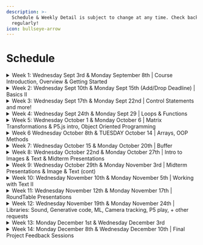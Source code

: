 ```yaml
---
description: >-
  Schedule & Weekly Detail is subject to change at any time. Check back
  regularly!
icon: bullseye-arrow
---
```


# Schedule

<details>

<summary>Week 1: Wednesday Sept 3rd &#x26; Monday September 8th | Course Introduction, Overview &#x26; Getting Started</summary>

In class:

* Introductions
* Overall Structure: IDE, Static Mode
* 2D Primitives
* Order of Operation

Do for Next Week:

* read Rushkoff’s Program or Be Programmed - Introduction (on Slack)
* read/review: Learning Processing Ch 1-2
* Watch/ Reference [Shiffman's Learning Processing 1-4 (including sub-videos, ie, 4.4, 4.6, etc)](https://www.youtube.com/user/shiffman/playlists?view=50\&sort=dd\&shelf_id=2)
* Watch/Reference: 1.1 [Drawing with Pixels](https://youtu.be/a562vsSI2Po)
* Watch/Reference: 1.3 [Basics of Drawing](https://youtu.be/D1ELEeIs0j8%3C)
* Watch/Reference: 2.1 [How to use Processing](https://youtu.be/5N31KNgOO0g)
* Watch/Reference: 2.2 [RGB Color](https://youtu.be/n2oHuKG_BQc)
* Watch/Reference: [Interaction (Playlist)](https://www.youtube.com/playlist?list=PLRqwX-V7Uu6by61pbhdvyEpIeymlmnXzD)

- [download Slack](https://slack.com/)
- [J](https://creativecodin-pwh8405.slack.com/ssb/redirect)[oin the Slack workspace for this course](https://join.slack.com/t/creativecodin-z8r4683/shared_invite/zt-3ckzqdpuu-NL26mURwwHOi~KQnCARa6Q). Make sure your workspace name is the name to address you by
- Join our workspace on[ openProcessing via this invitation link. ](https://openprocessing.org/join/C57504)This is critical as this is where you will be submitting your homework.
- Fill out the [Google Survey](https://forms.gle/oicbSx344wLSj5Ld6), if you have not
- Get a [Github](https://github.com/) account
- Direct Message me on Slack, your Github handle (ie, GitHub name; NOT account login).
- Install [Processing](https://processing.org/download/). Explore the examples!



</details>

<details>

<summary>Week 2: Wednesday Sept 10th &#x26;  Monday Sept 15th (Add/Drop Deadline) | Basics II</summary>

In Class:

* Order of Operation
* Comments & Print/Console.log
* Color, opacity, gradients
* Curves & Complex/Custom Shapes
* Turning in Assignments on OpenProcessing
* Variables (intro)
* Interaction (intro)

Do for Next Week:

* Read/Review: Learning Processing Chapter 3-5
* Read/Review: Generative Design - P.0, P.1.2.3 - P.2.1.3
* Watch/Reference: Shiffman's [3.1 Flow (setup & draw) ](https://youtu.be/o8dffrZ86gs)
* Watch/Reference: Shiffman's [3.2 Built-in Variables (mouseX, mouseY) ](https://youtu.be/ibW4oA7-n8I)
* Watch/Reference: Shiffman's [3.3 Events (mousePressed, keyPressed) ](https://youtu.be/UvSjtiW-RH8)
* Watch/Reference: Shiffman's [4: Variables (playlist) ](https://www.youtube.com/playlist?list=PLRqwX-V7Uu6aFNOgoIMSbSYOkKNTo89uf)
* Watch/Reference: Shiffman's [4.1 Variables ](https://youtu.be/B-ycSR3ntik)
* Watch/Reference: Shiffman's [4.2 Incrementing a variable](https://youtu.be/rZ36BzXFT6Q)&#x20;
* Watch/Reference: Shiffman's [4.4 Using Println() ](https://youtu.be/G9uDQBoHp08)
* Watch/Reference: Shiffman's

- If you missed Last week, review week 1's assignments
- Continue to work on[ Sketch 1](../assignments/sketch-1.md)



</details>

<details>

<summary>Week 3: Wednesday Sept 17th &#x26; Monday Sept 22nd | Control Statements and more!</summary>

In Class:

* logical operators
* Code Blocks
* Variable scope
* debugging
* motion
* random
* state machines
* **IN CLASS CHALLENGE**

Do For Next Week:

* Read the letters from the Last Cohort found in the Slack #Resources Channel. Write a brief reflection and send it to me via a Slack DM.
* Read/Watch/Review Shiffman's Learning Processing 5-6 (including sub-videos):
* Watch/Review Shiffman's 5: [Conditionals Playlist](https://youtube.com/playlist?list=PLRqwX-V7Uu6YqykuLs00261JCqnL_NNZ_)
* Watch/Review Shiffman's 6: [Loops Playlist](https://youtube.com/playlist?list=PLRqwX-V7Uu6bm-3M4Wntd4yYZGKwiKfrQ)
* Watch/Review Shiffman's [4.3 Using random() ](https://youtu.be/50Rzvxvi8D0)
* Find out When your [Show & Tell Presentation](../assignments/show-and-tell.md) is, and make a note to prepare for it.

- Work on [Sketch 2](../assignments/sketch-2-4.md)



</details>

<details>

<summary>Week 4: Wednesday Sept 24th &#x26; Monday Sept 29 | Loops &#x26; Functions</summary>

In Class:

* Loops
* Functions
* Passing Parameters to functions
* Manipulation of for-loops
* P5.js Intro & Setup

Do For Next Week:

* READ - [Getting Started with P5.js](https://p5js.org/get-started/)
* READ - [Processing Transition Tutorial](https://github.com/processing/p5.js/wiki/Processing-transition)
* Read/Review- Learning Processing Ch 7-9
* Watch/Review Shiffman's [7: Intro to Functions & Objects (playlist)](https://www.youtube.com/playlist?list=PLRqwX-V7Uu6ajGB2OI3hl5DZsD1Fw1WzR)
* Watch/Review Shiffman's [Loops videos 1-](https://www.youtube.com/playlist?list=PLRqwX-V7Uu6bm-3M4Wntd4yYZGKwiKfrQ)[6](https://www.youtube.com/playlist?list=PLRqwX-V7Uu6bm-3M4Wntd4yYZGKwiKfrQ)

- Continue to work on [Sketch 2](../assignments/sketch-2-4.md)
- Read the letters from the Last Cohort (If you did not last week) & Write a brief reflection and send it to me via a Slack DM.



</details>

<details>

<summary>Week 5: Wednesday October 1 &#x26; Monday October 6 | Matrix Transformations &#x26; P5.js intro, Object Oriented Programming</summary>

In Class:

* Matrix Transformations
* p5.js intro
* OOP Intro
* Midterm Project Announced
* Sketch 3

Do for next week:

* read/review: Learning Processing Chapter 8, 10-11
* watch/review Shiffman's [Javascript Objects](https://www.youtube.com/watch?v=-e5h4IGKZRY\&ab_channel=TheCodingTrain),[ Map](https://www.youtube.com/watch?v=nicMAoW6u1g\&list=PLRqwX-V7Uu6Zy51Q-x9tMWIv9cueOFTFA\&index=12\&t=16s\&ab_channel=TheCodingTrain), [Random](https://www.youtube.com/watch?v=POn4cZ0jL-o\&list=PLRqwX-V7Uu6Zy51Q-x9tMWIv9cueOFTFA\&index=11\&ab_channel=TheCodingTrain) (each one is a different link; 3 links)
* watch/review Shiffman's [Object Oriented I](https://www.youtube.com/user/shiffman/playlists?view=50\&sort=dd\&shelf_id=2)[ntro](https://www.youtube.com/watch?v=xG2Vbnv0wvg\&ab_channel=TheCodingTrain), [Classes](https://www.youtube.com/watch?v=T-HGdc8L-7w\&ab_channel=TheCodingTrain), [Constructor Arguments](https://www.youtube.com/watch?v=rHiSsgFRgx4\&ab_channel=TheCodingTrain), [Adding Files](https://www.youtube.com/watch?v=5nf41qLeagU\&ab_channel=TheCodingTrain) (each is a different link; 4 links)

[  Work on Sketch 3](../assignments/sketch-3.md)

&#x20; Brain storm an adjective for your [Midterm project](../assignments/midterm-project.md). Come to the class with it. If you want to get working on it, sketch it out visually.



</details>

<details>

<summary>Week 6 Wednesday October 8th &#x26; TUESDAY October 14 | Arrays, OOP Methods</summary>

In Class:

* OOP (continued)
* Time Control Strategies
* In Class Challenge

Do For Next Week:

* read/review [Processing to P5 Tutorial](https://github.com/processing/p5.js/wiki/Processing-transition)

- Brainstorm and Pseudo Code [Midterm](../assignments/midterm-project.md)
- Work on [Sketch 3](../assignments/sketch-3.md)

</details>

<details>

<summary>Week 7: Wednesday October 15 &#x26; Monday October  20th | Buffer</summary>

In Class:&#x20;

* TBA
* Review State machines, debugging
* In class challenge
* Demo of libraries for [Final Project](../assignments/final-project.md)s: Sound, Computer Vision, Video, P5 Play library, P5 Speech library (not for midterm)

Do for Next Week:&#x20;

* Review Previous readings in Learning Processing & Generative Design covered so far
* Work on [Midterm Project](../assignments/midterm-project.md#midterm-project-the-unexpected-machine-performance-of-an-adjective) and push your progress to your github repo for it

</details>

<details>

<summary>Week 8: Wednesday October 22nd &#x26; Monday October 27th | Intro to Images &#x26; Text &#x26; Midterm Presentations</summary>

In class:

* Intro to working with data - Images & Text
* [MIDTERM PRESENTATIONS](../assignments/midterm-project.md)

Do for Next Week:

* Brainstorm [final project](../assignments/final-project.md#final-project-choice-20-of-your-final-grade) ideas and begin creating [Roundtable Presentation](../assignments/final-project-roundtable.md)
* [Midterm Self Assessment](../assignments/midterm-assessment.md)
* Revise/Refine [Midterm Project](../assignments/midterm-project.md#midterm-project-the-unexpected-machine-performance-of-an-adjective)

Read/Review/Watch: [Shiffman's Images & Pixels](https://www.youtube.com/watch?v=-f0WEitGmiw\&list=PLRqwX-V7Uu6YB9x6f23CBftiyx0u_5sO9\&ab_channel=TheCodingTrain) 10.1 - 10.7 (see playlist on screen for next videos)

</details>

<details>

<summary>Week 9: Wednesday October 29th &#x26; Monday November 3rd | Midterm Presentations &#x26; Image &#x26; Text (cont)</summary>

In Class:

* [Midterm Project Presentations & Feedback](../assignments/midterm-project.md)
* Image & Text manipulation

Do for the Week After Spring Break (**do not** work _over_ spring break!)

* [Midterm Self Assessment](../assignments/midterm-assessment.md)
* Revise/Refine [Midterm Project](../assignments/midterm-project.md)
* Work on[ Sketch 4](../assignments/sketch-4.md)

</details>

<details>

<summary>Week 10: Wednesday November 10th &#x26; Monday  November 5th | Working with Text II</summary>

In class:

* Text & String Manipulations
* API's

Do For Next Week:

* work on [Sketch 4](../assignments/sketch-4.md)
* work on [Roundtable presentation](../assignments/final-project-roundtable.md)
* Read/Watch/Review Shiffman's [13: Text & Data](https://www.youtube.com/playlist?list=PLRqwX-V7Uu6Y4F21kqaFLk6oGW2I5o7FY) playlist





</details>

<details>

<summary>Week 11: Wednesday November 12th &#x26; Monday November 17th | RoundTable Presentations</summary>

In class:

* [Roundtable Presentations](../assignments/final-project-roundtable.md)

Do for Next Week:

* [Sketch 4](../assignments/sketch-4.md)

</details>

<details>

<summary>Week 12: Wednesday November 19th &#x26; Monday November 24th | Libraries: Sound, Generative code, ML, Camera tracking, P5 play, + other requests</summary>

* [Work on Final Project](../assignments/final-project.md)

</details>

<details>

<summary>Week 13: Monday December 1st &#x26; Wednesday December 3rd</summary>

In class:&#x20;

* Topics by Request
* Bug Squashing

For Next Week:

&#x20;       **Work on Final Project**

</details>

<details>

<summary>Week 14: Monday December 8th &#x26; Wednesday December 10th | Final Project Feedback Sessions</summary>

For Next Week:

* Finish [Final Project](../assignments/final-project.md) - Due December 10 @ 12 noon
* Final [Course Deliverables](../assignments/final-course-deliverables.md) - Final Self Assessment & Letter to the next Cohort - Due December 10 @ 16:00
* We DO NOT MEET OVER EXAM WEEK
* Have a fabulous winter break! :clap: :tada:

</details>
